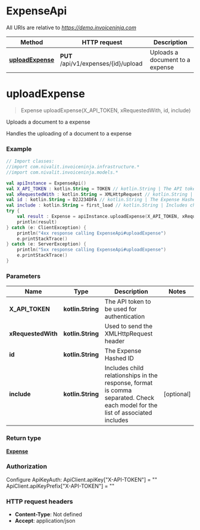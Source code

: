 # ExpenseApi

All URIs are relative to *https://demo.invoiceninja.com*

Method | HTTP request | Description
------------- | ------------- | -------------
[**uploadExpense**](ExpenseApi.md#uploadExpense) | **PUT** /api/v1/expenses/{id}/upload | Uploads a document to a expense


<a name="uploadExpense"></a>
# **uploadExpense**
> Expense uploadExpense(X_API_TOKEN, xRequestedWith, id, include)

Uploads a document to a expense

Handles the uploading of a document to a expense

### Example
```kotlin
// Import classes:
//import com.nivalit.invoiceninja.infrastructure.*
//import com.nivalit.invoiceninja.models.*

val apiInstance = ExpenseApi()
val X_API_TOKEN : kotlin.String = TOKEN // kotlin.String | The API token to be used for authentication
val xRequestedWith : kotlin.String = XMLHttpRequest // kotlin.String | Used to send the XMLHttpRequest header
val id : kotlin.String = D2J234DFA // kotlin.String | The Expense Hashed ID
val include : kotlin.String = first_load // kotlin.String | Includes child relationships in the response, format is comma separated. Check each model for the list of associated includes
try {
    val result : Expense = apiInstance.uploadExpense(X_API_TOKEN, xRequestedWith, id, include)
    println(result)
} catch (e: ClientException) {
    println("4xx response calling ExpenseApi#uploadExpense")
    e.printStackTrace()
} catch (e: ServerException) {
    println("5xx response calling ExpenseApi#uploadExpense")
    e.printStackTrace()
}
```

### Parameters

Name | Type | Description  | Notes
------------- | ------------- | ------------- | -------------
 **X_API_TOKEN** | **kotlin.String**| The API token to be used for authentication |
 **xRequestedWith** | **kotlin.String**| Used to send the XMLHttpRequest header |
 **id** | **kotlin.String**| The Expense Hashed ID |
 **include** | **kotlin.String**| Includes child relationships in the response, format is comma separated. Check each model for the list of associated includes | [optional]

### Return type

[**Expense**](Expense.md)

### Authorization


Configure ApiKeyAuth:
    ApiClient.apiKey["X-API-TOKEN"] = ""
    ApiClient.apiKeyPrefix["X-API-TOKEN"] = ""

### HTTP request headers

 - **Content-Type**: Not defined
 - **Accept**: application/json

